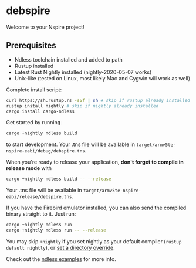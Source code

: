 # debspire
Welcome to your Nspire project!

## Prerequisites
- Ndless toolchain installed and added to path
- Rustup installed
- Latest Rust Nightly installed (nightly-2020-05-07 works)
- Unix-like (tested on Linux, most likely Mac and Cygwin will work as well)

Complete install script:
```bash
curl https://sh.rustup.rs -sSf | sh # skip if rustup already installed
rustup install nightly # skip if nightly already installed
cargo install cargo-ndless
```

Get started by running

```bash
cargo +nightly ndless build
```

to start development. Your .tns file will be available in
`target/armv5te-nspire-eabi/debug/debspire.tns`.

When you're ready to release your application,
**don't forget to compile in release mode** with

```bash
cargo +nightly ndless build -- --release
```

Your .tns file will be available in
`target/armv5te-nspire-eabi/release/debspire.tns`.

If you have the Firebird emulator installed, you can also send the compiled
binary straight to it. Just run:

```bash
cargo +nightly ndless run
cargo +nightly ndless run -- --release
```

You may skip `+nightly` if you set nightly as your default compiler
(`rustup default nightly`), or
[set a directory override](https://github.com/rust-lang/rustup.rs#directory-overrides).

Check out the [ndless examples](https://github.com/lights0123/example-nspire)
for more info.
